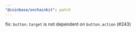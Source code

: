 ```yaml
---
"@coinbase/onchainkit": patch
---
```


fix: `button.target` is not dependent on `button.action` (#243)
